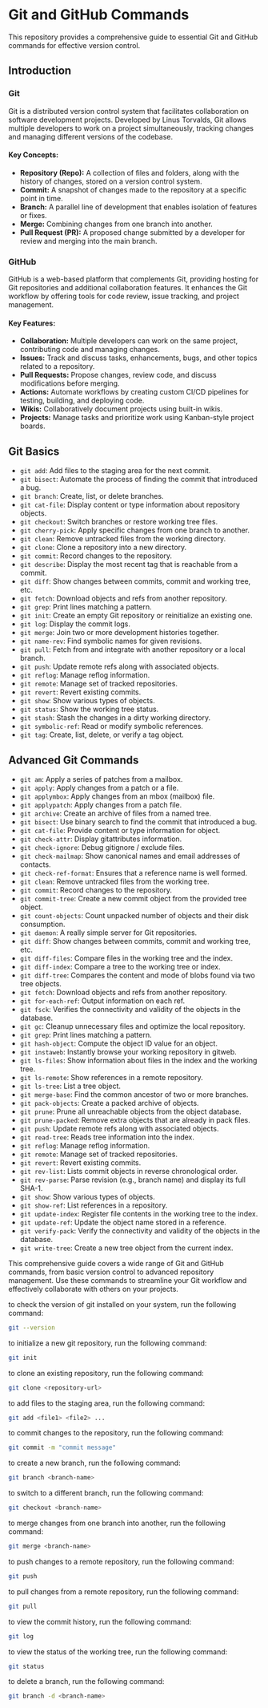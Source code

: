 # Git and GitHub Commands

This repository provides a comprehensive guide to essential Git and GitHub commands for effective version control.

## Introduction

### Git
Git is a distributed version control system that facilitates collaboration on software development projects. Developed by Linus Torvalds, Git allows multiple developers to work on a project simultaneously, tracking changes and managing different versions of the codebase.

#### Key Concepts:
- **Repository (Repo):** A collection of files and folders, along with the history of changes, stored on a version control system.
- **Commit:** A snapshot of changes made to the repository at a specific point in time.
- **Branch:** A parallel line of development that enables isolation of features or fixes.
- **Merge:** Combining changes from one branch into another.
- **Pull Request (PR):** A proposed change submitted by a developer for review and merging into the main branch.

### GitHub
GitHub is a web-based platform that complements Git, providing hosting for Git repositories and additional collaboration features. It enhances the Git workflow by offering tools for code review, issue tracking, and project management.

#### Key Features:
- **Collaboration:** Multiple developers can work on the same project, contributing code and managing changes.
- **Issues:** Track and discuss tasks, enhancements, bugs, and other topics related to a repository.
- **Pull Requests:** Propose changes, review code, and discuss modifications before merging.
- **Actions:** Automate workflows by creating custom CI/CD pipelines for testing, building, and deploying code.
- **Wikis:** Collaboratively document projects using built-in wikis.
- **Projects:** Manage tasks and prioritize work using Kanban-style project boards.

## Git Basics

- `git add`: Add files to the staging area for the next commit.
- `git bisect`: Automate the process of finding the commit that introduced a bug.
- `git branch`: Create, list, or delete branches.
- `git cat-file`: Display content or type information about repository objects.
- `git checkout`: Switch branches or restore working tree files.
- `git cherry-pick`: Apply specific changes from one branch to another.
- `git clean`: Remove untracked files from the working directory.
- `git clone`: Clone a repository into a new directory.
- `git commit`: Record changes to the repository.
- `git describe`: Display the most recent tag that is reachable from a commit.
- `git diff`: Show changes between commits, commit and working tree, etc.
- `git fetch`: Download objects and refs from another repository.
- `git grep`: Print lines matching a pattern.
- `git init`: Create an empty Git repository or reinitialize an existing one.
- `git log`: Display the commit logs.
- `git merge`: Join two or more development histories together.
- `git name-rev`: Find symbolic names for given revisions.
- `git pull`: Fetch from and integrate with another repository or a local branch.
- `git push`: Update remote refs along with associated objects.
- `git reflog`: Manage reflog information.
- `git remote`: Manage set of tracked repositories.
- `git revert`: Revert existing commits.
- `git show`: Show various types of objects.
- `git status`: Show the working tree status.
- `git stash`: Stash the changes in a dirty working directory.
- `git symbolic-ref`: Read or modify symbolic references.
- `git tag`: Create, list, delete, or verify a tag object.

## Advanced Git Commands

- `git am`: Apply a series of patches from a mailbox.
- `git apply`: Apply changes from a patch or a file.
- `git applymbox`: Apply changes from an mbox (mailbox) file.
- `git applypatch`: Apply changes from a patch file.
- `git archive`: Create an archive of files from a named tree.
- `git bisect`: Use binary search to find the commit that introduced a bug.
- `git cat-file`: Provide content or type information for object.
- `git check-attr`: Display gitattributes information.
- `git check-ignore`: Debug gitignore / exclude files.
- `git check-mailmap`: Show canonical names and email addresses of contacts.
- `git check-ref-format`: Ensures that a reference name is well formed.
- `git clean`: Remove untracked files from the working tree.
- `git commit`: Record changes to the repository.
- `git commit-tree`: Create a new commit object from the provided tree object.
- `git count-objects`: Count unpacked number of objects and their disk consumption.
- `git daemon`: A really simple server for Git repositories.
- `git diff`: Show changes between commits, commit and working tree, etc.
- `git diff-files`: Compare files in the working tree and the index.
- `git diff-index`: Compare a tree to the working tree or index.
- `git diff-tree`: Compares the content and mode of blobs found via two tree objects.
- `git fetch`: Download objects and refs from another repository.
- `git for-each-ref`: Output information on each ref.
- `git fsck`: Verifies the connectivity and validity of the objects in the database.
- `git gc`: Cleanup unnecessary files and optimize the local repository.
- `git grep`: Print lines matching a pattern.
- `git hash-object`: Compute the object ID value for an object.
- `git instaweb`: Instantly browse your working repository in gitweb.
- `git ls-files`: Show information about files in the index and the working tree.
- `git ls-remote`: Show references in a remote repository.
- `git ls-tree`: List a tree object.
- `git merge-base`: Find the common ancestor of two or more branches.
- `git pack-objects`: Create a packed archive of objects.
- `git prune`: Prune all unreachable objects from the object database.
- `git prune-packed`: Remove extra objects that are already in pack files.
- `git push`: Update remote refs along with associated objects.
- `git read-tree`: Reads tree information into the index.
- `git reflog`: Manage reflog information.
- `git remote`: Manage set of tracked repositories.
- `git revert`: Revert existing commits.
- `git rev-list`: Lists commit objects in reverse chronological order.
- `git rev-parse`: Parse revision (e.g., branch name) and display its full SHA-1.
- `git show`: Show various types of objects.
- `git show-ref`: List references in a repository.
- `git update-index`: Register file contents in the working tree to the index.
- `git update-ref`: Update the object name stored in a reference.
- `git verify-pack`: Verify the connectivity and validity of the objects in the database.
- `git write-tree`: Create a new tree object from the current index.

This comprehensive guide covers a wide range of Git and GitHub commands, from basic version control to advanced repository management. Use these commands to streamline your Git workflow and effectively collaborate with others on your projects.

to check the version of git installed on your system, run the following command:

```bash
git --version
```
to initialize a new git repository, run the following command:

```bash
git init
```
to clone an existing repository, run the following command:

```bash
git clone <repository-url>
```
to add files to the staging area, run the following command:

```bash
git add <file1> <file2> ...
```
to commit changes to the repository, run the following command:

```bash
git commit -m "commit message"
```
to create a new branch, run the following command:

```bash
git branch <branch-name>
```
to switch to a different branch, run the following command:

```bash
git checkout <branch-name>
```
to merge changes from one branch into another, run the following command:

```bash
git merge <branch-name>
```
to push changes to a remote repository, run the following command:

```bash
git push
```
to pull changes from a remote repository, run the following command:

```bash
git pull
```
to view the commit history, run the following command:

```bash
git log
```
to view the status of the working tree, run the following command:

```bash
git status
```

to delete a branch, run the following command:

```bash
git branch -d <branch-name>
```
